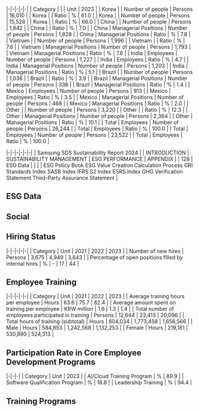 |-|-|-|-|-|
| Category | | | Unit | 2023 |
| Korea | | Number of people | Persons | 16,010 |
| Korea | | Ratio | % | 61.0 |
| Korea | | Number of people | Persons | 15,528 |
| Korea | | Ratio | % | 66.0 |
| China | | Number of people | Persons | 1,842 |
| China | | Ratio | % | 7.0 |
| China | Managerial Positions | Number of people | Persons | 1,828 |
| China | Managerial Positions | Ratio | % | 7.8 |
| Vietnam | | Number of people | Persons | 1,996 |
| Vietnam | | Ratio | % | 7.6 |
| Vietnam | Managerial Positions | Number of people | Persons | 1,793 |
| Vietnam | Managerial Positions | Ratio | % | 7.6 |
| India | Employees | Number of people | Persons | 1,227 |
| India | Employees | Ratio | % | 4.7 |
| India | Managerial Positions | Number of people | Persons | 1,203 |
| India | Managerial Positions | Ratio | % | 5.1 |
| Brazil | | Number of people | Persons | 1,036 |
| Brazil | | Ratio | % | 3.9 |
| Brazil | Managerial Positions | Number of people | Persons | 338 |
| Brazil | Managerial Positions | Ratio | % | 1.4 |
| Mexico | Employees | Number of people | Persons | 913 |
| Mexico | Employees | Ratio | % | 3.5 |
| Mexico | Managerial Positions | Number of people | Persons | 468 |
| Mexico | Managerial Positions | Ratio | % | 2.0 |
| Other | | Number of people | Persons | 3,220 |
| Other | | Ratio | % | 12.3 |
| Other | Managerial Positions | Number of people | Persons | 2,364 |
| Other | Managerial Positions | Ratio | % | 10.1 |
| Total | Employees | Number of people | Persons | 26,244 |
| Total | Employees | Ratio | % | 100.0 |
| Total | Employees | Number of people | Persons | 23,522 |
| Total | Employees | Ratio | % | 100.0 |

|-|-|-|-|-|-|
| Samsung SDS Sustainability Report 2024 | | INTRODUCTION | SUSTAINABILITY MANAGEMENT | ESG PERFORMANCE | APPENDIX |
| 128 | ESG Data | | | | ESG Policy Book ESG Value Creation Calculation Process GRI Standards Index SASB Index IFRS S2 Index ESRS Index GHG Verification Statement Third-Party Assurance Statement |

## **ESG Data**

## **Social**

## **Hiring Status**

|-|-|-|-|-|
| Category | Unit | 2021 | 2022 | 2023 |
| Number of new hires | Persons | 3,675 | 4,949 | 3,643 |
| Percentage of open positions filled by internal hires | % | - | 17 | 44 |

## **Employee Training**

|-|-|-|-|-|
| Category | Unit | 2021 | 2022 | 2023 |
| Average training hours per employee | Hours | 63.6 | 75.7 | 82.4 |
| Average amount spent on training per employee | KRW million | 1.6 | 1.3 | 1.4 |
| Total number of employees participated in training | Persons | 12,644 | 23,413 | 20,096 |
| Total hours of training (subtotal) | Hours | 804,034 | 1,773,458 | 1,656,566 |
| Male | Hours | 584,853 | 1,242,568 | 1,132,253 |
| Female | Hours | 219,181 | 530,890 | 524,313 |

## **Participation Rate in Core Employee Development Programs**

|-|-|-|
| Category | Unit | 2023 |
| AI/Cloud Training Program | % |   89.9 |
| Software Qualification Program | % |   18.8 |
| Leadership Training | % |   94.4 |

## **Training Programs**